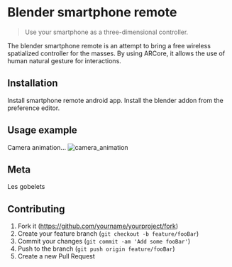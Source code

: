 # Blender smartphone remote
> Use your smartphone as a three-dimensional controller.

The blender smartphone remote is an attempt to bring a free wireless spatialized controller for the masses. By using ARCore, it allows the use of human natural gesture for interactions.

## Installation
Install smartphone remote android app.
Install the blender addon from the preference editor.

## Usage example

Camera animation...
![camera_animation](https://gitlab.com/slumber/smartphoneremote/wikis/uploads/b37d2fec7a025f5597090043e502d34a/remotelow.gif)

## Meta

Les gobelets

## Contributing

1. Fork it (<https://github.com/yourname/yourproject/fork>)
2. Create your feature branch (`git checkout -b feature/fooBar`)
3. Commit your changes (`git commit -am 'Add some fooBar'`)
4. Push to the branch (`git push origin feature/fooBar`)
5. Create a new Pull Request